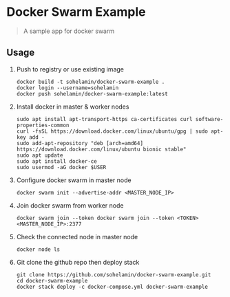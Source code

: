 # Docker Swarm Example
> A sample app for docker swarm

## Usage

1. Push to registry or use existing image
    ``` 
    docker build -t sohelamin/docker-swarm-example .
    docker login --username=sohelamin
    docker push sohelamin/docker-swarm-example:latest
    ```

2. Install docker in master & worker nodes
    ``` 
    sudo apt install apt-transport-https ca-certificates curl software-properties-common
    curl -fsSL https://download.docker.com/linux/ubuntu/gpg | sudo apt-key add -
    sudo add-apt-repository "deb [arch=amd64] https://download.docker.com/linux/ubuntu bionic stable"
    sudo apt update
    sudo apt install docker-ce
    sudo usermod -aG docker $USER
    ```

3. Configure docker swarm in master node
    ```
    docker swarm init --advertise-addr <MASTER_NODE_IP>
    ```

4. Join docker swarm from worker node
    ```
    docker swarm join --token docker swarm join --token <TOKEN> <MASTER_NODE_IP>:2377
    ```

5. Check the connected node in master node
    ```
    docker node ls
    ```

6. Git clone the github repo then deploy stack
    ```
    git clone https://github.com/sohelamin/docker-swarm-example.git
    cd docker-swarm-example
    docker stack deploy -c docker-compose.yml docker-swarm-example
    ```
